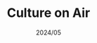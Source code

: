 ---
title: "Culture on Air"
description: "Explore what the world is listening to! Experimental Unity project."
image: "cultureonair.webp"
link: "https://koeni.dev/projects/cultureonair"
tags: ["Unity"]
date: "2024/05"
category: "games"
---